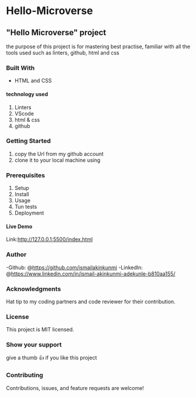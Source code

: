 # Hello-Microverse

## "Hello Microverse" project

the purpose of this project is for mastering best practise, familiar with all the tools used such as linters, github, html and css

### Built With

- HTML and CSS

#### technology used

1. Linters
2. VScode
3. html & css
4. github

### Getting Started

1. copy the Url from my github account
2. clone it to your local machine using

### Prerequisites

1. Setup
2. Install
3. Usage
4. Tun tests
5. Deployment

#### Live Demo

Link:<http://127.0.0.1:5500/index.html>

### Author

-Github: @<https://github.com/ismailakinkunmi>
-LinkedIn: @<https://www.linkedin.com/in/ismail-akinkunmi-adekunle-b810aa155/>

### Acknowledgments

Hat tip to my coding partners and code reviewer for their contribution.

### License

This project is MIT licensed.

### Show your support

give a thumb 👍 if you like this project

### Contributing

Contributions, issues, and feature requests are welcome!

